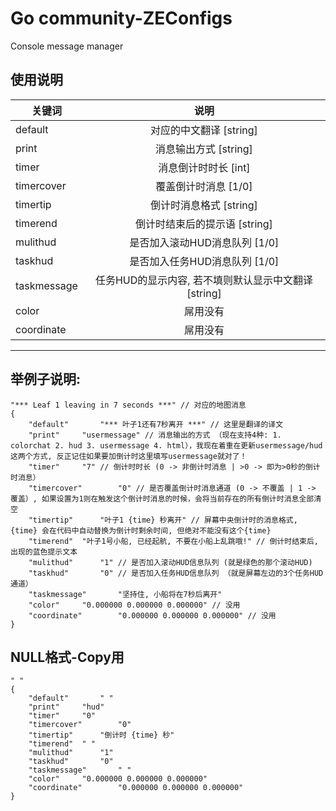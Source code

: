 # Go community-ZEConfigs
Console message manager
## 使用说明
| 关键词 | 说明                                                                       |
|----------|:----------------------------------------------------------------------------:|
| default  | 对应的中文翻译 [string] |
| print | 消息输出方式 [string] |
| timer  | 消息倒计时时长 [int] |
| timercover  | 覆盖倒计时消息 [1/0] |
| timertip  | 倒计时消息格式 [string] |
| timerend  | 倒计时结束后的提示语 [string] |
| mulithud  | 是否加入滚动HUD消息队列 [1/0] |
| taskhud  | 是否加入任务HUD消息队列 [1/0] |
| taskmessage  | 任务HUD的显示内容, 若不填则默认显示中文翻译 [string] |
| color  | 屌用没有 |
| coordinate  | 屌用没有 |
---

## 举例子说明:
```
"*** Leaf 1 leaving in 7 seconds ***" // 对应的地图消息
{
	"default"		"*** 叶子1还有7秒离开 ***" // 这里是翻译的译文
	"print"		"usermessage" // 消息输出的方式 （现在支持4种: 1. colorchat 2. hud 3. usermessage 4. html），我现在着重在更新usermessage/hud这两个方式, 反正记住如果要加倒计时这里填写usermessage就对了！
	"timer"		"7" // 倒计时时长 (0 -> 非倒计时消息 | >0 -> 即为>0秒的倒计时消息）
	"timercover"		"0" // 是否覆盖倒计时消息通道 (0 -> 不覆盖 | 1 -> 覆盖）, 如果设置为1则在触发这个倒计时消息的时候，会将当前存在的所有倒计时消息全部清空
	"timertip"		"叶子1 {time} 秒离开" // 屏幕中央倒计时的消息格式, {time} 会在代码中自动替换为倒计时剩余时间, 但绝对不能没有这个{time}
	"timerend"	"叶子1号小船, 已经起航, 不要在小船上乱跳哦!" // 倒计时结束后, 出现的蓝色提示文本
	"mulithud"		"1" // 是否加入滚动HUD信息队列 (就是绿色的那个滚动HUD)
	"taskhud"		"0" // 是否加入任务HUD信息队列 （就是屏幕左边的3个任务HUD通道）
	"taskmessage"		"坚持住, 小船将在7秒后离开"
	"color"		"0.000000 0.000000 0.000000" // 没用
	"coordinate"		"0.000000 0.000000 0.000000" // 没用
}
```

## NULL格式-Copy用
```
" "
{
	"default"		" "
	"print"		"hud"
	"timer"		"0"
	"timercover"		"0" 
	"timertip"		"倒计时 {time} 秒"
	"timerend"	" "
	"mulithud"		"1" 
	"taskhud"		"0"
	"taskmessage"		" "
	"color"		"0.000000 0.000000 0.000000"
	"coordinate"		"0.000000 0.000000 0.000000"
}
```
